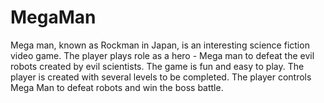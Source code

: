 # MegaMan

Mega man, known as Rockman in Japan, is an interesting science fiction video game. The player plays role as a hero - Mega man to defeat the evil robots created by evil scientists.  The game is fun and easy to play. The player is created with several levels to be completed. The player controls Mega Man to defeat robots and win the boss battle.
